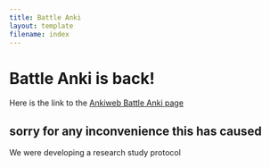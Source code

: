 ```yaml
---
title: Battle Anki
layout: template
filename: index
---
```

# Battle Anki is back!

Here is the link to the [Ankiweb Battle Anki page](https://ankiweb.net/shared/info/613520216)

## sorry for any inconvenience this has caused

We were developing a research study protocol


